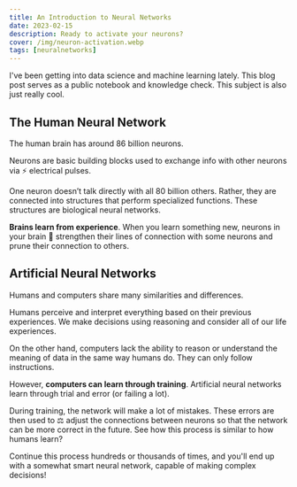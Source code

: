 ```yaml
---
title: An Introduction to Neural Networks
date: 2023-02-15
description: Ready to activate your neurons?
cover: /img/neuron-activation.webp
tags: [neuralnetworks]
---
```


I've been getting into data science and machine learning lately. This blog post serves as a public notebook and knowledge check. This subject is also just really cool.

## The Human Neural Network

The human brain has around 86 billion neurons.

Neurons are basic building blocks used to exchange info with other neurons via ⚡ electrical pulses.

One neuron doesn’t talk directly with all 80 billion others. Rather, they are connected into structures that perform specialized functions. These structures are biological neural networks.

**Brains learn from experience**. When you learn something new, neurons in your brain 💪 strengthen their lines of connection with some neurons and prune their connection to others.

## Artificial Neural Networks

Humans and computers share many similarities and differences.

Humans perceive and interpret everything based on their previous experiences. We make decisions using reasoning and consider all of our life experiences.

On the other hand, computers lack the ability to reason or understand the meaning of data in the same way humans do. They can only follow instructions.

However, **computers can learn through training**. Artificial neural networks learn through trial and error (or failing a lot).

During training, the network will make a lot of mistakes. These errors are then used to ⚖️ adjust the connections between neurons so that the network can be more correct in the future. See how this process is similar to how humans learn?

Continue this process hundreds or thousands of times, and you'll end up with a somewhat smart neural network, capable of making complex decisions!
